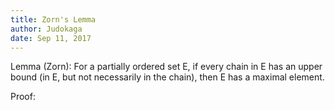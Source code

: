```yaml
---
title: Zorn's Lemma
author: Judokaga
date: Sep 11, 2017
---
```


Lemma (Zorn):
For a partially ordered set E, if every chain in E has an upper
bound (in E, but not necessarily in the chain), then E has a maximal
element.

Proof:

